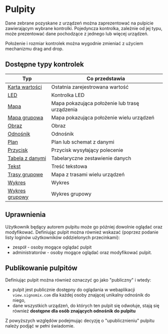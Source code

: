 # Pulpity

Dane zebrane pozyskane z urządzeń można zaprezentować na pulpicie zawierającym wybrane kontrolki. Pojedyncza kontrolka, 
zależnie od jej typu, może prezentować dane pochodzące z jednego lub więcej urządzeń.

Położenie i rozmiar kontrolek można wygodnie zmieniać z użyciem mechanizmu drag and drop.

## Dostępne typy kontrolek

|Typ|Co przedstawia|
|---|---|
|[Karta wartości](widget-symbol.md)|Ostatnia zarejestrowana wartość|
|[LED](widget-led.md)|Kontrolka LED| 
|[Mapa](widget-map.md)|Mapa pokazująca położenie lub trasę urządzenia|
|[Mapa grupowa](widget-multimap.md)|Mapa pokazująca położenie wielu urządzeń|
|[Obraz](widget-image.md)|Obraz|
|[Odnośnik](widget-link.md)|Odnośnik|
|[Plan](widget-plan.md)|Plan lub schemat z danymi|
|[Przycisk](widget-button.md)| Przycisk wysyłający polecenie|
|[Tabela z danymi](widget-report.md)|Tabelaryczne zestawienie danych|
|[Tekst](widget-text.md)|Treść tekstowa|
|[Trasy grupowe](widget-multitrack)|Mapa z trasami wielu urządzeń|
|[Wykres](widget-chart.md)|Wykres|
|[Wykres grupowy](widget-groupchart.md)|Wykres grupowy|

<!--
|[Czas](widget-time.md)|Prezentacja czasu|
|[Data](widget-date.md)|Prezentacja daty|
|[Informacje o urządzeniu](widget-devinfo.md)|Opis urządzenia|
|[Stoper](widget-stopwatch.md)|Stoper|
|[Surowe dane](widget-raw.md)|Dane w formacie JSON|
-->

## Uprawnienia

Użytkownik będący autorem pulpitu może go później dowolnie oglądać oraz modyfikować. Definiując pulpit można również 
wskazać (poprzez podanie listy loginów użytkowników oddzielonych przecinkami):

- zespół - osoby mogące oglądać pulpit
- administratorów - osoby mogące oglądać oraz modyfikować pulpit.

## Publikowanie pulpitów

Definiując pulpit można również oznaczyć go jako "publiczny" i wtedy:

- pulpit jest publicznie dostępny do oglądania w webaplikacji `view.signomix.com` dla każdej osoby znającej unikalny odnośnik do niego,
- dane wszystkich urządzeń, do których ten pulpit się odwołuje, stają się również  **dostępne dla osób znających odnośnik do pulpitu**

Z powyższych względów podejmując decyzję o "upublicznieniu" pulpitu należy podjąć w pełni świadomie.


